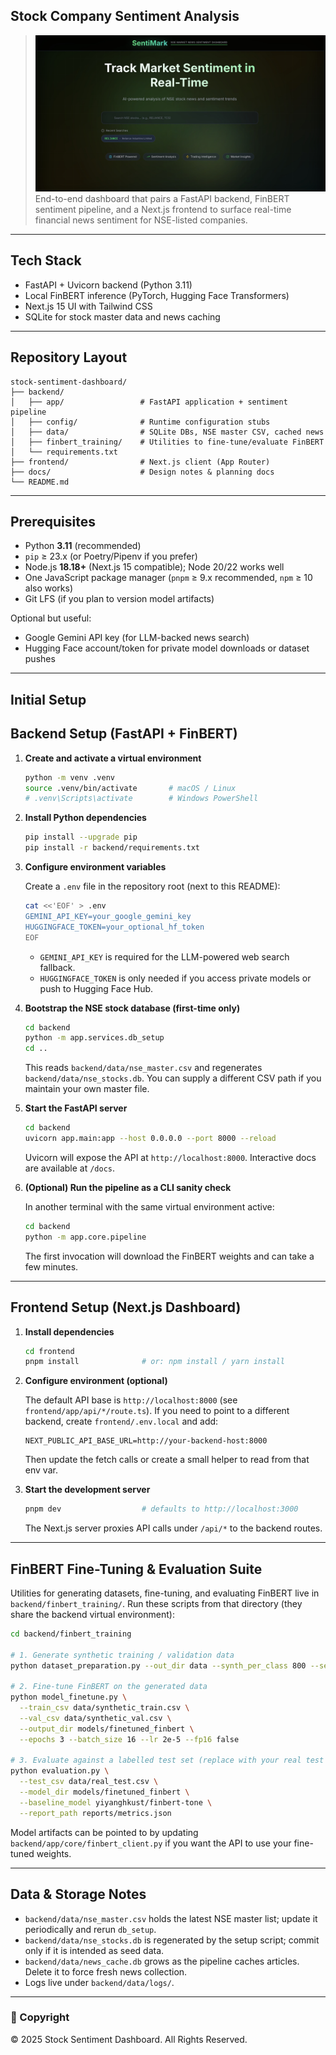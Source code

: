 ## Stock Company Sentiment Analysis
> ![Dashboard Screenshot](./docs/dashboard.png)
End-to-end dashboard that pairs a FastAPI backend, FinBERT sentiment pipeline, and a Next.js frontend to surface real-time financial news sentiment for NSE-listed companies.

---

## Tech Stack

- FastAPI + Uvicorn backend (Python 3.11)
- Local FinBERT inference (PyTorch, Hugging Face Transformers)
- Next.js 15 UI with Tailwind CSS
- SQLite for stock master data and news caching

---

## Repository Layout

```
stock-sentiment-dashboard/
├── backend/
│   ├── app/                 # FastAPI application + sentiment pipeline
│   ├── config/              # Runtime configuration stubs
│   ├── data/                # SQLite DBs, NSE master CSV, cached news
│   ├── finbert_training/    # Utilities to fine-tune/evaluate FinBERT
│   └── requirements.txt
├── frontend/                # Next.js client (App Router)
├── docs/                    # Design notes & planning docs
└── README.md
```

---

## Prerequisites

- Python **3.11** (recommended)
- `pip` ≥ 23.x (or Poetry/Pipenv if you prefer)
- Node.js **18.18+** (Next.js 15 compatible); Node 20/22 works well
- One JavaScript package manager (`pnpm` ≥ 9.x recommended, `npm` ≥ 10 also works)
- Git LFS (if you plan to version model artifacts)

Optional but useful:

- Google Gemini API key (for LLM-backed news search)
- Hugging Face account/token for private model downloads or dataset pushes

---

## Initial Setup

## Backend Setup (FastAPI + FinBERT)

1. **Create and activate a virtual environment**

   ```bash
   python -m venv .venv
   source .venv/bin/activate       # macOS / Linux
   # .venv\Scripts\activate        # Windows PowerShell
   ```

2. **Install Python dependencies**

   ```bash
   pip install --upgrade pip
   pip install -r backend/requirements.txt
   ```

3. **Configure environment variables**

   Create a `.env` file in the repository root (next to this README):

   ```bash
   cat <<'EOF' > .env
   GEMINI_API_KEY=your_google_gemini_key
   HUGGINGFACE_TOKEN=your_optional_hf_token
   EOF
   ```

   - `GEMINI_API_KEY` is required for the LLM-powered web search fallback.
   - `HUGGINGFACE_TOKEN` is only needed if you access private models or push to Hugging Face Hub.

4. **Bootstrap the NSE stock database (first-time only)**

   ```bash
   cd backend
   python -m app.services.db_setup
   cd ..
   ```

   This reads `backend/data/nse_master.csv` and regenerates `backend/data/nse_stocks.db`.
   You can supply a different CSV path if you maintain your own master file.

5. **Start the FastAPI server**

   ```bash
   cd backend
   uvicorn app.main:app --host 0.0.0.0 --port 8000 --reload
   ```

   Uvicorn will expose the API at `http://localhost:8000`. Interactive docs are available at `/docs`.

6. **(Optional) Run the pipeline as a CLI sanity check**

   In another terminal with the same virtual environment active:

   ```bash
   cd backend
   python -m app.core.pipeline
   ```

   The first invocation will download the FinBERT weights and can take a few minutes.

---

## Frontend Setup (Next.js Dashboard)

1. **Install dependencies**

   ```bash
   cd frontend
   pnpm install              # or: npm install / yarn install
   ```

2. **Configure environment (optional)**

   The default API base is `http://localhost:8000` (see `frontend/app/api/*/route.ts`). If you need to point to a different backend, create `frontend/.env.local` and add:

   ```
   NEXT_PUBLIC_API_BASE_URL=http://your-backend-host:8000
   ```

   Then update the fetch calls or create a small helper to read from that env var.

3. **Start the development server**

   ```bash
   pnpm dev                  # defaults to http://localhost:3000
   ```

   The Next.js server proxies API calls under `/api/*` to the backend routes.

---

## FinBERT Fine-Tuning & Evaluation Suite

Utilities for generating datasets, fine-tuning, and evaluating FinBERT live in `backend/finbert_training/`.
Run these scripts from that directory (they share the backend virtual environment):

```bash
cd backend/finbert_training

# 1. Generate synthetic training / validation data
python dataset_preparation.py --out_dir data --synth_per_class 800 --seed 42

# 2. Fine-tune FinBERT on the generated data
python model_finetune.py \
  --train_csv data/synthetic_train.csv \
  --val_csv data/synthetic_val.csv \
  --output_dir models/finetuned_finbert \
  --epochs 3 --batch_size 16 --lr 2e-5 --fp16 false

# 3. Evaluate against a labelled test set (replace with your real test CSV)
python evaluation.py \
  --test_csv data/real_test.csv \
  --model_dir models/finetuned_finbert \
  --baseline_model yiyanghkust/finbert-tone \
  --report_path reports/metrics.json
```

Model artifacts can be pointed to by updating `backend/app/core/finbert_client.py` if you want the API to use your fine-tuned weights.

---

## Data & Storage Notes

- `backend/data/nse_master.csv` holds the latest NSE master list; update it periodically and rerun `db_setup`.
- `backend/data/nse_stocks.db` is regenerated by the setup script; commit only if it is intended as seed data.
- `backend/data/news_cache.db` grows as the pipeline caches articles. Delete it to force fresh news collection.
- Logs live under `backend/data/logs/`.

---

### 📌 Copyright

© 2025 Stock Sentiment Dashboard. All Rights Reserved.



